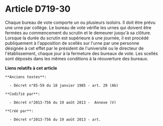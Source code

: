 # Article D719-30

Chaque bureau de vote comporte un ou plusieurs isoloirs. Il doit être prévu une urne par collège. Le bureau de vote vérifie
les urnes qui doivent être fermées au commencement du scrutin et le demeurer jusqu'à sa clôture. Lorsque la durée du scrutin
est supérieure à une journée, il est procédé publiquement à l'apposition de scellés sur l'urne par une personne désignée à
cet effet par le président de l'université ou le directeur de l'établissement, chaque jour à la fermeture des bureaux de
vote. Les scellés sont déposés dans les mêmes conditions à la réouverture des bureaux.

**Liens relatifs à cet article**

	**Anciens textes**:

	  - Décret n°85-59 du 18 janvier 1985 - art. 29 (Ab)

	**Codifié par**:

	  - Décret n°2013-756 du 19 août 2013 -  Annexe (V)

	**Créé par**:

	  - Décret n°2013-756 du 19 août 2013 - art.
